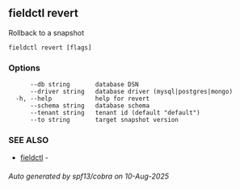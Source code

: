 ## fieldctl revert

Rollback to a snapshot

```
fieldctl revert [flags]
```

### Options

```
      --db string       database DSN
      --driver string   database driver (mysql|postgres|mongo)
  -h, --help            help for revert
      --schema string   database schema
      --tenant string   tenant id (default "default")
      --to string       target snapshot version
```

### SEE ALSO

* [fieldctl](fieldctl.md)	 - 

###### Auto generated by spf13/cobra on 10-Aug-2025
